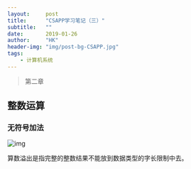 ```yaml
---
layout:     post
title:      "CSAPP学习笔记（三）"
subtitle:   ""
date:       2019-01-26
author:     "HK"
header-img: "img/post-bg-CSAPP.jpg"
tags:
    - 计算机系统
---
```


> 第二章

## 整数运算

### 无符号加法

![img](https://github.com/Hkaren78/Hkaren78.github.io/raw/master/img/in-post/CSAPP2/post-bg-unsignadd.png)

算数溢出是指完整的整数结果不能放到数据类型的字长限制中去。
